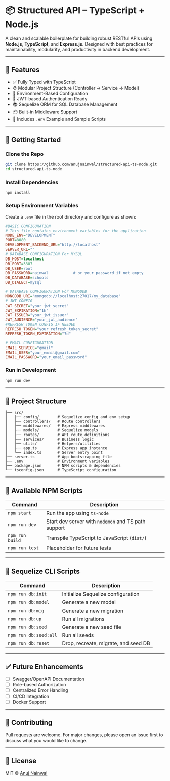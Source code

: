 # 📦 Structured API – TypeScript + Node.js

A clean and scalable boilerplate for building robust RESTful APIs using **Node.js**, **TypeScript**, and **Express.js**. Designed with best practices for maintainability, modularity, and productivity in backend development.

---

## 🚀 Features

- ✅ Fully Typed with TypeScript
- ⚙️ Modular Project Structure (Controller → Service → Model)
- 🌱 Environment-Based Configuration
- 🔐 JWT-based Authentication Ready
- 📚 Sequelize ORM for SQL Database Management
- 📦 Built-in Middleware Support
- 📁 Includes `.env` Example and Sample Scripts

---

## 🏁 Getting Started

### Clone the Repo

```bash
git clone https://github.com/anujnainwal/structured-api-ts-node.git
cd structured-api-ts-node
```

### Install Dependencies

```bash
npm install
```

### Setup Environment Variables

Create a `.env` file in the root directory and configure as shown:

```ini
#BASIC CONFIGURATION
# This file contains environment variables for the application
NODE_ENV="DEVELOPMENT"
PORT=8080
DEVELOPMENT_BACKEND_URL="http://localhost"
SERVER_URL=""
# DATABASE CONFIGURATION For MYSQL
DB_HOST=localhost
DB_PORT=3307
DB_USER=root
DB_PASSWORD=nainwal           # or your password if not empty
DB_DATABASE=schools
DB_DIALECT=mysql

# DATABASE CONFIGURATION For MONGODB
MONGODB_URI="mongodb://localhost:27017/my_database"
# JWT CONFIG
JWT_SECRET="your_jwt_secret"
JWT_EXPIRATION="1h"
JWT_ISSUER="your_jwt_issuer"
JWT_AUDIENCE="your_jwt_audience"
#REFRESH TOKEN CONFIG IF NEEDED
REFRESH_TOKEN="your_refresh_token_secret"
REFRESH_TOKEN_EXPIRATION="7d"

# EMAIL CONFIGURATION
EMAIL_SERVICE="gmail"
EMAIL_USER="your_email@gmail.com"
EMAIL_PASSWORD="your_email_password"
```

### Run in Development

```bash
npm run dev
```

---

## 📂 Project Structure

```
├── src/
│   ├── config/        # Sequelize config and env setup
│   ├── controllers/   # Route controllers
│   ├── middlewares/   # Express middlewares
│   ├── models/        # Sequelize models
│   ├── routes/        # API route definitions
│   ├── services/      # Business logic
│   ├── utils/         # Helpers/utilities
│   ├── app.ts         # Express app instance
│   └── index.ts       # Server entry point
├── server.ts          # App bootstrapping file
├── .env               # Environment variables
├── package.json       # NPM scripts & dependencies
└── tsconfig.json      # TypeScript configuration
```

---

## 📜 Available NPM Scripts

| Command         | Description                                         |
| --------------- | --------------------------------------------------- |
| `npm start`     | Run the app using `ts-node`                         |
| `npm run dev`   | Start dev server with `nodemon` and TS path support |
| `npm run build` | Transpile TypeScript to JavaScript (`dist/`)        |
| `npm run test`  | Placeholder for future tests                        |

---

## 🧩 Sequelize CLI Scripts

| Command               | Description                          |
| --------------------- | ------------------------------------ |
| `npm run db:init`     | Initialize Sequelize configuration   |
| `npm run db:model`    | Generate a new model                 |
| `npm run db:mig`      | Generate a new migration             |
| `npm run db:up`       | Run all migrations                   |
| `npm run db:seed`     | Generate a new seed file             |
| `npm run db:seed:all` | Run all seeds                        |
| `npm run db:reset`    | Drop, recreate, migrate, and seed DB |

---

## ✅ Future Enhancements

- [ ] Swagger/OpenAPI Documentation
- [ ] Role-based Authorization
- [ ] Centralized Error Handling
- [ ] CI/CD Integration
- [ ] Docker Support

---

## 🙌 Contributing

Pull requests are welcome. For major changes, please open an issue first to discuss what you would like to change.

---

## 📄 License

MIT © [Anuj Nainwal](https://github.com/anujnainwal)
